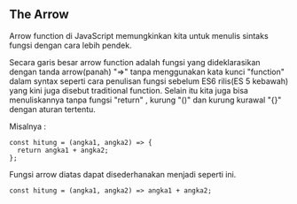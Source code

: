## The Arrow

Arrow function di JavaScript memungkinkan kita untuk menulis sintaks fungsi dengan cara lebih pendek.

Secara garis besar arrow function adalah fungsi yang dideklarasikan dengan tanda arrow(panah) "=>" tanpa menggunakan kata kunci "function" dalam syntax seperti cara penulisan fungsi sebelum ES6 rilis(ES 5 kebawah) yang kini juga disebut traditional function. Selain itu kita juga bisa menuliskannya tanpa fungsi "return" , kurung "()" dan kurung kurawal "{}" dengan aturan tertentu.

Misalnya :

```
const hitung = (angka1, angka2) => {
  return angka1 + angka2;
};
```

Fungsi arrow diatas dapat disederhanakan menjadi seperti ini.

```
const hitung = (angka1, angka2) => angka1 + angka2;
```
